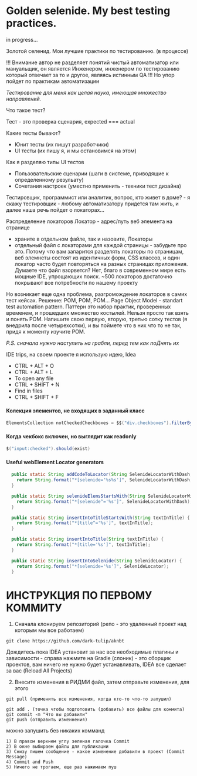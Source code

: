 # Golden selenide. My best testing practices.

in progress...

Золотой селенид. Мои лучшие практики по тестированию. (в процессе)

!!! Внимание автор не разделяет понятий чистый автоматизатор или мануальщик, он является Инженером, инженером по тестированию который отвечает за то и другое, являясь истинным QA !!!
Но упор пойдет по практикам автоматизации


<i>Тестирование для меня как целая наука, имеющая множество направлений.</i>
<p>Что такое тест? </p>
Тест - это проверка сценария, expected === actual

Какие тесты бывают?

- Юнит тесты (их пишут разработчики) 
- UI тесты (их пишу я, и мы остановимся на этом)

Как я разделяю типы UI тестов
- Пользовательские сценарии (шаги в системе, приводящие к определенному резульату)
- Сочетания настроек (уместно применить - техники тест дизайна)

Тестировщик, программист или аналитик, вопрос, кто живет в доме? - я скажу тестировщик - любому автоматизатору придется там жить, и далее наша речь пойдет о локаторах...

Распределение локаторов
Локатор - адрес/путь веб элемента на странице
- храните в отдельном файле, так и назовите, Локаторы 
- отдельный файл с локаторами для каждой страницы - забудьте про это. Потому что вам запарится разделять локаторы по страницам, веб элемнеты состоят из идентичных форм, CSS классов, и один локатор часто будет повторяться на разных страницах приложения. Думаете что файл взорвется? Нет, благо в современном мире есть мощные IDE, упрощающих поиск. ~500 локаторов достаточно покрывают все потребности по нашему проекту

Но возникает еще одна проблема, разгромождение локаторов в самих тест кейсах. Решение: POM, POM, POM...
Page Object Model - standart test automation pattern. Паттерн это набор практик, проверенных временем, и прошедших множество костылей. Нельзя просто так взять и понять POM. Напишите свою первую, вторую, третью сотку тестов (я внедрила после четырехсотки), и вы поймете что в них что то не так, придя к моменту изучите POM.

<i>P.S. сначала нужно наступить на грабли, перед тем как поДнять их</i>

IDE trips, на своем проекте я использую идею, Idea 

- CTRL + ALT + O
- CTRL + ALT + L
- To open any file
- CTRL + SHIFT + N
- Find in files
- CTRL + SHIFT + F 



#### Колекция элементов, не входящих в заданный класс 
``` Java
ElementsCollection notCheckedCheckboxes = $$("div.checkboxes").filterBy(not(cssClass("checked")));
```

#### Когда чекбокс включен, но выглядит как readonly
``` Java  
$("input:checked").should(exist)
```
#### Useful webElement Locator generators 
``` Java
  public static String addCodeToLocator(String SelenideLocatorWithDash, String CodeElement) {
    return String.format("*[selenide='%s%s']", SelenideLocatorWithDash, CodeElement);
  }

  public static String selenideElemsStartsWith(String SelenideLocatorWithDash) {
    return String.format("*[selenide^='%s']", SelenideLocatorWithDash);
  }

  public static String insertIntoTitleStartsWith(String textInTitle) {
    return String.format("*[title^='%s']", textInTitle);
  }

  public static String insertIntoTitle(String textInTitle) {
    return String.format("*[title='%s']", textInTitle);
  }

  public static String insertIntoSelenide(String SelenideLocator) {
    return String.format("*[selenide='%s']", SelenideLocator);
  }
```

 # ИНСТРУКЦИЯ ПО ПЕРВОМУ КОММИТУ  
1) Сначала клонируем репозиторий (репо - это удаленный проект над которым мы все работаем)
```
git clone https://github.com/dark-tulip/aknbt
```
Дождитесь пока IDEA установит за нас все необходимые плагины и зависимости - 
справа нажмите на Gradle (cлоник) - это сборщик проектов, вам ничего не нужно будет устанавливать, IDEA все сделает за вас
(Reload All Projects)

2) Внесите изменения в РИДМИ файл, затем отправьте изменения, для этого
```
git pull (применить все изменения, когда кто-то что-то запушил)

git add . (точка чтобы подготовить (добавить) все файлы для коммита)
git commit -m "Что вы добавили"
git push (отправить изменнения)
```

можно запушить без никаких комманд
```
1) В правом верхнем углу зеленая галочка Commit
2) В окне выбираем файлы для публикации
3) Снизу пишем сообщение - какое изменение добавили в проект (Commit Message)
4) Commit and Push
5) Ничего не трогаем, еще раз нажимаем пуш
```
